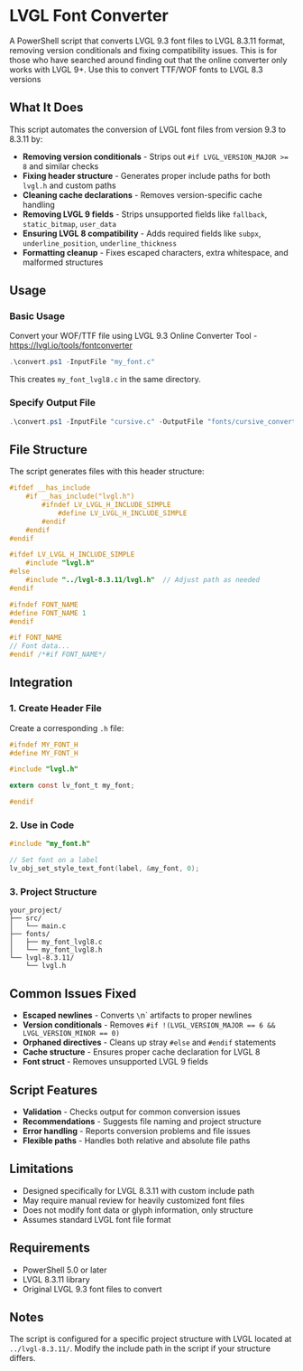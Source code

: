 # LVGL Font Converter

A PowerShell script that converts LVGL 9.3 font files to LVGL 8.3.11 format, removing version conditionals and fixing compatibility issues.
This is for those who have searched around finding out that the online converter only works with LVGL 9+. 
Use this to convert TTF/WOF fonts to LVGL 8.3 versions

## What It Does

This script automates the conversion of LVGL font files from version 9.3 to 8.3.11 by:

- **Removing version conditionals** - Strips out `#if LVGL_VERSION_MAJOR >= 8` and similar checks
- **Fixing header structure** - Generates proper include paths for both `lvgl.h` and custom paths
- **Cleaning cache declarations** - Removes version-specific cache handling
- **Removing LVGL 9 fields** - Strips unsupported fields like `fallback`, `static_bitmap`, `user_data`
- **Ensuring LVGL 8 compatibility** - Adds required fields like `subpx`, `underline_position`, `underline_thickness`
- **Formatting cleanup** - Fixes escaped characters, extra whitespace, and malformed structures

## Usage

### Basic Usage
Convert your WOF/TTF file using LVGL 9.3 Online Converter Tool - https://lvgl.io/tools/fontconverter

```powershell
.\convert.ps1 -InputFile "my_font.c"
```
This creates `my_font_lvgl8.c` in the same directory.

### Specify Output File
```powershell
.\convert.ps1 -InputFile "cursive.c" -OutputFile "fonts/cursive_converted.c"
```

## File Structure

The script generates files with this header structure:
```c
#ifdef __has_include
    #if __has_include("lvgl.h")
        #ifndef LV_LVGL_H_INCLUDE_SIMPLE
            #define LV_LVGL_H_INCLUDE_SIMPLE
        #endif
    #endif
#endif

#ifdef LV_LVGL_H_INCLUDE_SIMPLE
    #include "lvgl.h"
#else
    #include "../lvgl-8.3.11/lvgl.h"  // Adjust path as needed
#endif

#ifndef FONT_NAME
#define FONT_NAME 1
#endif

#if FONT_NAME
// Font data...
#endif /*#if FONT_NAME*/
```

## Integration

### 1. Create Header File
Create a corresponding `.h` file:
```c
#ifndef MY_FONT_H
#define MY_FONT_H

#include "lvgl.h"

extern const lv_font_t my_font;

#endif
```

### 2. Use in Code
```c
#include "my_font.h"

// Set font on a label
lv_obj_set_style_text_font(label, &my_font, 0);
```

### 3. Project Structure
```
your_project/
├── src/
│   └── main.c
├── fonts/
│   ├── my_font_lvgl8.c
│   └── my_font_lvgl8.h
└── lvgl-8.3.11/
    └── lvgl.h
```

## Common Issues Fixed

- **Escaped newlines** - Converts `\`n` artifacts to proper newlines
- **Version conditionals** - Removes `#if !(LVGL_VERSION_MAJOR == 6 && LVGL_VERSION_MINOR == 0)`
- **Orphaned directives** - Cleans up stray `#else` and `#endif` statements
- **Cache structure** - Ensures proper cache declaration for LVGL 8
- **Font struct** - Removes unsupported LVGL 9 fields

## Script Features

- **Validation** - Checks output for common conversion issues
- **Recommendations** - Suggests file naming and project structure
- **Error handling** - Reports conversion problems and file issues
- **Flexible paths** - Handles both relative and absolute file paths

## Limitations

- Designed specifically for LVGL 8.3.11 with custom include path
- May require manual review for heavily customized font files
- Does not modify font data or glyph information, only structure
- Assumes standard LVGL font file format

## Requirements

- PowerShell 5.0 or later
- LVGL 8.3.11 library
- Original LVGL 9.3 font files to convert

## Notes

The script is configured for a specific project structure with LVGL located at `../lvgl-8.3.11/`. Modify the include path in the script if your structure differs.
